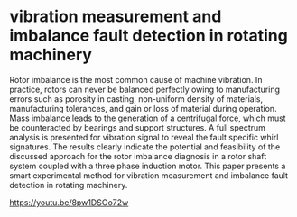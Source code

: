 # vibration measurement and imbalance fault detection in rotating machinery

Rotor imbalance is the most common cause of machine vibration. In practice, rotors can never be balanced perfectly owing to manufacturing errors such as porosity in casting,
non-uniform density of materials, manufacturing tolerances, and gain or loss of material during operation. Mass imbalance leads to the generation of a centrifugal force, which must be counteracted by bearings and support structures. A full spectrum analysis is presented for vibration signal to reveal the fault specific whirl signatures. The results clearly indicate the potential and feasibility of the discussed approach for the rotor imbalance diagnosis in a rotor shaft system coupled with a three phase induction motor. This paper presents a smart experimental method for vibration measurement and imbalance fault detection in rotating machinery.

https://youtu.be/8pw1DSOo72w

